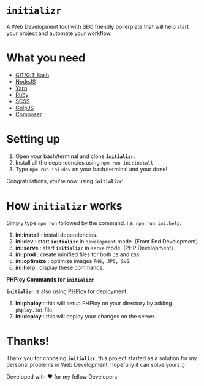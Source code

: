# ``initializr``

A Web Development tool with SEO friendly boilerplate that will help start your project and automate your workflow.

# What you need
- [GIT/GIT Bash](https://git-scm.com/downloads)
- [NodeJS](https://nodejs.org/en/)
- [Yarn](https://yarnpkg.com/en/)
- [Ruby](https://www.ruby-lang.org/en/)
- [SCSS](http://sass-lang.com/install)
- [GulpJS](http://gulpjs.com/)
- [Composer](https://getcomposer.org/)

# Setting up
1. Open your bash/terminal and clone **`initializr`**.
2. Install all the dependencies using `npm run ini:install`.
3. Type `npm run ini:dev` on your bash/terminal and your done!

Congratulations, you're now using **`initializr`**!.

# How `initializr` works
Simply type `npm run` followed by the command. i.e. `npm run ini:help`.
1. **ini:install**      :   install dependencies.
2. **ini:dev**          :   start **`initializr`** in `development` mode. (Front End Development)
3. **ini:serve**        :   start **`initializr`** in `serve` mode. (PHP Development)
4. **ini:prod**         :   create minified files for both `JS` and `CSS`.
5. **ini:optimize**     :   optimize images `PNG, JPG, SVG`.
6. **ini:help**         :   display these commands.

**PHPloy Commands for `initializr`**

**`initializr`** is also using [PHPloy](https://github.com/banago/PHPloy) for deployment.

1. **ini:phploy** : this will setup PHPloy on your directory by adding `phploy.ini` file.
2. **ini:deploy** : this will deploy your changes on the server.

# Thanks!
Thank you for choosing **`initializr`**, this project started as a solution for my personal problems in Web Development, hopefully it can solve yours :) 

Developed with :heart: for my fellow Developers
